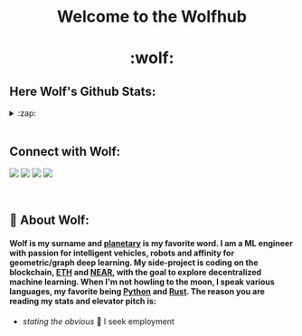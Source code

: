 
<h1 align=center> Welcome to the Wolfhub </h1>

<h1 align=center> :wolf: </h1>


## Here Wolf's Github Stats:
<details>
<summary> :zap:</summary>
<p align="center"> <img src="https://github-readme-stats.vercel.app/api?username=3lLobo&show_icons=true&theme=gotham" alt="3lLobo"/>
<img src="https://github-readme-stats.vercel.app/api/top-langs/?username=3lLobo&layout=compact&langs_count=11&theme=gotham"></img>
<p align="center">
</details>

<br />

## Connect with Wolf:

<!-- <a href="https://blog.kostic.dev"><img src="https://img.shields.io/badge/blog.kostic.dev-3423A6?style=flat&logo=Google-Chrome&logoColor=white"/></a> -->
<a href="https://www.linkedin.com/in/florian-wolf-b1a350113/"><img src="https://img.shields.io/badge/-F%20Wolf-0077B5?style=flat&logo=Linkedin&logoColor=black"/></a>
<a href="mailto:flocwolf@gmail.com"><img src="https://img.shields.io/badge/-flocwolf@gmail.com-D14836?style=flat&logo=Gmail&logoColor=black"/></a>
<img src="https://visitor-badge.glitch.me/badge?page_id=3lLobo.3lLobo&logoColor=black"/> 
<img src="https://img.shields.io/github/stars/3lLobo?color=black&logoColor=black&style=social" />  
</p>

<br />

 
## :rocket: About Wolf:

#### Wolf is my surname and [planetary](https://www.nasa.gov/sites/default/files/styles/full_width_feature/public/thumbnails/image/as17-148-22727_lrg_0.jpg "Plant in French -> Planet") is my favorite word. I am a ML engineer with passion for intelligent vehicles, robots and affinity for geometric/graph deep learning. My side-project is coding on the blockchain, [ETH](https://ethereum.org/en/ "Ethereum") and [NEAR](https://www.near.university/ "Near"), with the goal to explore decentralized machine learning. When I'm not howling to the moon, I speak various languages, my favorite being [__Python__](https://github.com/3lLobo/ "Shakalaka") and [__Rust__](https://www.rust-lang.org/ "JustRust").  The reason you are reading my stats and elevator pitch is: 
- *stating the obvious* 🔭 I seek employment
 

<!--
**3lLobo/3lLobo** is a ✨ _special_ ✨ repository because its `README.md` (this file) appears on your GitHub profile.

Here are some ideas to get you started:-

- 🔭 I’m currently working on ...
- 🌱 I’m currently learning ...
- 👯 I’m looking to collaborate on ...
- 🤔 I’m looking for help with ...
- 💬 Ask me about ...
- 📫 How to reach me: ...
- 😄 Pronouns: ...
- ⚡ Fun fact: ...
-->
